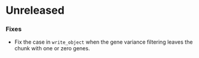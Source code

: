 # Unreleased

### Fixes
- Fix the case in `write_object` when the gene variance filtering leaves the chunk with one or zero genes.